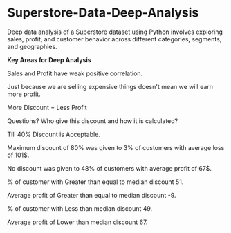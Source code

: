 # Superstore-Data-Deep-Analysis

Deep data analysis of a Superstore dataset using Python involves exploring sales, profit, and customer behavior across different categories, segments, and geographies.

**Key Areas for Deep Analysis**

Sales and Profit have weak positive correlation.

Just because we are  selling expensive things doesn't mean we will earn more profit.

More Discount = Less Profit

Questions? Who give this discount and how it is calculated?

Till 40% Discount is Acceptable.

Maximum discount of 80% was given to 3% of customers with average loss of 101$.

No discount was given to 48% of customers with average profit of 67$.

% of customer with Greater than equal to median discount  51.

Average profit of Greater than equal to median discount  -9.

% of customer with Less than median discount  49.

Average profit of Lower than median discount  67.

